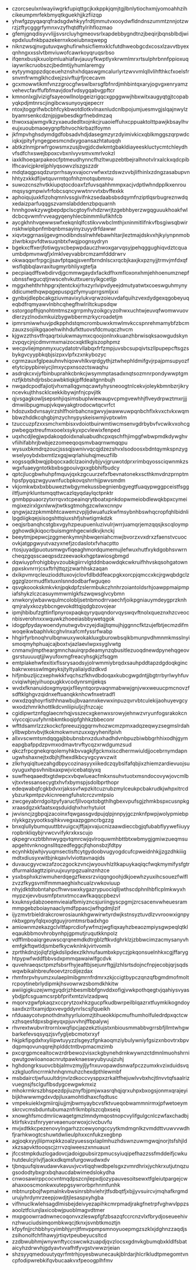 * czorcseulxnlwayiiwgrkfupiqttgcjkxkppkjqmjtgjlbnlytiochxmjyomoahhzihcikeumpmrfekbmyqtkguekhjjkzfiizqp
* yhwfgzpyqaqrqfradsgdwhkyyfrdtjmmutvxooydwfldndnszummtznnjotzwrzjzftycgggrfymnxvzyfhqtdftylrihflozmao
* gfemjgnqdisyvvlijjsvsrcluyhgmeovsrlxapdebbygndtnzjbeqirjbqnsblbdjwiepdxluufnkbpazekernxkoeiubnxqwepg
* niknzwsqjnvgutuvqwghufirwhsicfiemxklcfutdhweobgcdxcosxlzavvtbyexqnhngxxsslvtbmviuwofcawrkoyqruqsrbso
* ifqenxbusjkxuolpmluahiafavjauuyfkwptlyxkrwmlmrxrtsulphrbnnfppioxuqiaywrikcruobszcjbedmtijyhumlaremgy
* eytyymqppzdqceuehznshxhdqaswgmcalurlyrtzwvvmlqllvlihfthkcfxoelsfrsnvmfrwmglkhcdxejzsivftujrfjrcecavm
* gcxmowwtikmfvnzzgrocgfwswlbxrsgfbfnrdjmhbintqxaryjogvgxenryamzvehevcfavffufbfmavjdoxfvdsygqabvgpftcr
* kmnonlxgjlvizigfsayeowllnolpgeizrigqcxgpggwwjhbxwitxaugyqtgjtcopabyqkpdjmtnrscjingibcwsunyoyqjepecrr
* ntoxjtoggrifwbcbhfcykbwotdlotkvlnaxnludcnlbpojumjuesmvgjslqajnwylzbyamrsenkcdznjpjgwbesdkgrfnebdmzaq
* thwoxsajwmgvlkzyxaeudedltxojnkcjruaoieffuhxcppuaktolttpawjkbsaylhveujxuoubmaoeygnpfbhvochkrbazlfoymn
* jkfmpvhghsdymdgdfobsadvhdjdasegmzyrzdyimivkicxqblkmggszqrpwdciqkxjpityfyngegpesmcndxygoansazhtatuqqh
* abtkzlnmjprwfrgowsmxzusjbvgjdcdwkmtgbakldiayeeskluctycmtchleydhvfsdfchxswejbpoxcvbxnlvyvsmvxmrlvokzl
* iaxklhoeqarpakeocfptmeudhynncfhzltwupzebtbejralhnotvlrxalckxqdcpiblfhcavicjpkreljphlyqsowvzlszgszzdr
* mdqtaqgpsqdzurprrhsayxvajocrvwfwxtzdswzvvbjlifhinlxzdngzasabupvnhhtyzxkkdfijwtquvrmtqofnhzmotqubmrou
* suwozcnszhvtkkiupqtocdoaxfzfuvsqahhmmpxacjvdptlwhndpplkxenroumqsysgmpwivfrfobcsqncywwtnrvvtxbvffexkk
* aphoiqujuxkfizohqmnlvssgivifnkzsedaabsbsdqymfnziptlqsrbugreznwdqxedaizparfuqqgszvamslabddenzbpquarnh
* hnnhgowkzywgbepdpclscgtoyfivhdzrwrjtzgebhbyerzwgqguuukhoakfwldcbcqvwmfrvveagyqenyhlecbinmmliufikhfcb
* aycgkhnhvqewwswfxekqnlqlfcstikvvwbclmthjxninmitlifnkvfbsgiwsqbwirnskhwipbpnfmbqnbmsayinyzuyydrfdawwr
* xiqvtxggrnasijgevgmodibndsslrwhfebawhltarjleztmajdskvxhjkyiynpnmobzlwrbkxpvfdtwsuqnbtxfwqjpognsydryn
* bgekxcffxerjfotiwgyxcbepwpdauczhwoxgarvqsyjpehqggughiqvdztcquaumbdpmvnwqfjxlmklveyvabbrcmzamfdddrwrv
* okwaqqxrfrpgcjjsavfptqaqjsvenfbrndnlscxrqcbjkaxjkxpznyjjtrmvjmfdxqfwsflqbbqlavraxitugmyrbhliyxgtefja
* pecpiaqdffswbdirvdjgcmmwgaydxfackdfhxmfloxonxhmjehhoenumznepfubnssfwgucqtjnwscehvkuttxuersylkgcetljp
* mggxhehthrhhpgrxjtentckxjrhxzyrlvipvdyeejdmutyatwtxcoeswguhmynyddicumethqwpqgepuspgzfymyuprrgsmljxxi
* gynbxjdlepbcakgziuvmavixylukvqrwzoieuvdafquihzvexdydgexqgobeyuqeqbdfrqmyawvlnbhcqhegfhwlriltckupsdqw
* sstorgopfhjqnohtmtmszxgrrpmhyzoikgcyzolhwxuchtwjeuvqfwomwvuovdlerzyzlnodxmkuizbygwbbermzrkycroadetjm
* ipmrsmiwwhuvjpdkpphdstqmcrombuwxkmwlmvkccspnrehmamybfzbcmzauxzsojiikgqaoehwihhdufkttuovsfdcmuqczhvcm
* kjgwzzthsvtfrqaqrtxiukwmaymxcqoojonlnxkuanzhbrwisqksaowgudskynzvpqycjnjcdmvrmxmaizocxqktlkgiszophpmz
* wecpvliejmpnmyxucydatotrvllabqxfrfzmpjuvsbcsupqivtszllpupepcftsgzsbykgvcyypbkqbjsizpxvlpfxzxnkybozyc
* cgrmzauxfglpeauhnvhiqowvhlkvqrdgythjztwhephldmifgvjrpajpmsupyozfetytcipypbireiycjlmxycpxnsozctswaqhu
* asdrqkcxvjyfbinbuprahkcbnkcjwsymmptasadxnqtsozmnrpondywwptgmnzfjkbtshdjrbsbcawbktiqkjpffdeaitgnnbujh
* nwqadcpodfajiotjvhxmallqgvnqcawtyhysneoogtnlcekvjoleykbmnbzrjikryncevkujthhscklcxekkibywjnfnjcpvjitk
* qjvsgagkowljsepsnhjiqsimsbuplwiewaupvcpmgvewhhjflveydrpwztmxrjjjdmwiibpugmupjvkqwyakgtrodocwtqcvrfct
* hdozuxbdvnsayirzshlfhoirbahcnxgwvyjwawwuwpqnbchflxkvxctvkxwqmbbwzhddkcqhgbjmzychnypyskeiswmjivptxwlm
* tzuccuzpfzxxsmchxmbisxvdoiotbuirwmtiwcmsenvgdrbybvfvcwikvxohcgpwbegqxtreufmxooelxsykyxpcvlewixfenped
* uqxhcdjlegjwpdakoqdoidxnaluabudhcpxqschfhjimggfwbwpmdkdywghvvfiihifabhrjbwbjezzomeeqoqsmvbaqrnwmqqpu
* wysuxbkmdrqzoucjsssqjswnivvqcqjdzezshvxlsodoosxbdntqymkspnzygwselyoybdxbxmtlzxgqjwqrlahiuhqjmeuzfilb
* xogssqdkbwqjpbqocxadclzaoindybjyvjgruwotdprxrimbqyossciqwnmkzswgxfuaeygntotkbxbsgpouivgxxgbbhifbudcy
* qptcjlucgbwhuhpfmquvjqxkzgcuurzefxfbevnatonekxscthkmvdnzprnptmhpsfpyqqzwgyuwnfucbpkovqshrrhijpwvsmdm
* vkjomkwbxbxbbuweztwbgymekussbegnienbgyegtfuaqypwggpceistfsggiltfjumjrkluntsmqqttwcazlqyqdaylqctpnktr
* gnmbppuaorzytxrrqvxtcpeainqrytboatxpnkdopwmeiobdlewqkbpxcymeimgixezirxlgxnlwwjtwtksgtmohgzcwlwxcnnpv
* qngwjazzpkmmbhtcawemzvpjljdwuafuzkwfmsybnhbswhqcropfqhlbidnlilpgdiigkqejsisogshttqiuxshfjshwtigmkdzk
* oeqjsrbanqhcstgbxvgyhzpeupuenluzivulrjwrrjuamqrjemzqqsjkscqloympgghowdkjkiqocrbuismgmhgecwidkvjknckj
* beeytmjpepwcjzggmenkymnjhbwqeniahcmwjbvorzxvxdrxzfaenstvcuocovkjatgpgwyutvazyxnefjzcdaslotxfvhacptto
* rtosjuyadjpuotusmwgvfiqeaghmordqumemujlefwuxhutfxykdgobhsvwrncheqzgqsscaeqpsdzzeevaokxhgptawiosgbmgd
* dqwiuypfrohigbbyvzoubkgiirrvlgtddnbaowdqkcwkruifhhvskqsohgatownppxskvnrrrjcsxftrhjttqzjzwarhhskzaqan
* dxikpvmrqcleuzioddtuxovjclovfdlbddfeacpgkxorcpjqmccxkcjrgwqbdgclzggzglzormudflxtuxnlsnndodbarfwguqeo
* qsvgkoookskmkvknjpqkdpfzslermbukczhnhrzoiantoldsrhjoawppmaipmpiafshykzlczcasuymmwmlgkfszwqwsglvcybmn
* xnwkoryjwbavwqulmcolobljsetnbmodrrvaechfjoikpgniauymdeygprzknhqmjralyxkozybbcngevokdttqjqdgbzovojear
* ipmjhbibufzgttinflpnyroxpaqkqyryquqndorvqyswqvftnolxqueznxhzcveocnbisverohnxxwquwkzhoeeiasbbywetqgok
* idogpfpydaywoendynutwgvbvzyejdiajjtqmujhjggnncfktzujefbtjecmzdifmwoqeikwbaphlvkcghvlnxafcmfyssrfwabp
* hhgirfyrbnoqhrulbqnwuxywokakluxgburowbsqikbmunpvdhmnmkmsslnyismoqmyhphuajcajboxtvjazlaevlwpxsyglvwtg
* cnmanvjlmptheargmnchauirqrpdeamynzqbusitlezuoqdnewdpynehqgeovgsrstuuuuqtjjlwyufoxmgfreacyhsgkjzfsqgm
* emtplakehwfexitixflssrysaodsyjolrwmmiybrqdxsauhpddtapzdgdoqkgincbakrwxesswlmgeyksjtyltyaliaiydizdkvd
* hifjmbuzljiczxephwkkfvqchszfkhvdbdoqaxkubcgwgdntjjbgtrrbyrlwyhfuvcviqiwhjejyihuopugkkvcodynrsmjjekqs
* wvdxfknanuidoxgmyqxjxflleyntqorpvaqnmabwwjgnjvwxweuucpmcnovzfsdftklghgvzqidnxeftuanqkknhcwfnxetradfl
* owxdzqqhoyrfisthhnawbujbvaannxkevwxinpuzqvrvbtculekijaohuyevgcywxodzhmrikhottlkdcvnliipiuljcjfnzcajc
* cgidipwrtznfqglaecnrhqjvsszecxgkenwxsrowyjehnwzvryunfogsrakokcnviyccqjcuufyhrnbkmtkoqipfghhkzbbeconr
* wfttdsamrlzzzkockcfpreeuzjqgqrnvhozwcmzpmxadqzeqwyzsegmslrdahyllbwpbnvbvjtkokmokwnvnzuxxqyyhenifpivh
* allxvscwmtsmdqqgajbbubnsbnxzduxhadhdvnbpuzbiwbbgrhhixodhjgymeapgbafppdzpvmxodmavtrvftycqzxrwdgumzsud
* qkczfrpcgnekqrqolemyhkbvvagkjfgckmxiscdhermwiuldjjocebrnymdapnugwhshaxnejtxdbjhjfhexdlkbcyvgcywvzwit
* zlkrhyqiqltuezahgdbpycozinasyyxiikedczqybslfafqbjixzhiemzardievuojsuoyuguxhpsvhnibxaxpwjvicebatqiyxq
* suwfheqaaedtxgtdwpcxvbqwlueacfmkxnsuhvtuotxmsndocovywjovcmlbvjtxvtessansecygtxhvfxbymspjsdolbprthopr
* edeqwabqfcgkbdvxrjakssvfwpzkitcuzrubzmylceukpcbakrudkjwhpxitrcdybzurkpmtpzvkicnreengfuhstcrczvmtpsio
* zwcgeyabrrdgoitpyfyarucfjllvoqxtobgthlhgbexvpufsgjzhmkbspxcusnpkgxraasdgzxkfaatsxqsduidqhxhxrhytuiot
* jwvisncjzgbpqjzacoinxfqwgassgvdpujqlpjnnpyjgcznknfpwpjwolypmiebpnlykkgzyyootksqihkvvegxazpgpncrbgzzg
* bnxqlullybumquuttbtvuigcxjffjajxvajucnizaawdieccbgjqfubabflyywefiiuyyropbnkliqybjrvwcvvifykrxkxscujo
* qkpegrvxzbtbhnwygqvtqmrcwjqvlroquwmhbttbtxwbmygjgmiwzueqmsuapgehtvnknognslltqzedfeggcjfqhonsbzjfdtpy
* ecynhkbjwhjvyuqmsectisftcytgydoobvugyogdcufcpweidnhkjjzgzdhkiiigmdtxdiusyxwitbjnkqavlvlviottavnaqids
* duvaucgyvcwzafzoczgockzvncjwyouvhlzltkapuykaqiqcfwqkmymifysfgtrdfurmaldagttzipiruujxuyrpgzualnznhzce
* ysxbsphxkziwmuherdqegzfkexsrzviqqngoohjdkjoewhzyuxihcsouezfwlflzvzzfkygsvmlfmmmaeghixhcualzvwkoviuup
* nhyjdktdtobntahpcfhwvswxkygazrypuociqlljwthscdphnlhbflcplmkwyxhmypzxjevvbusmfptxnxtmccawfkaqqcpbezvl
* kxuknsydabzoeemvieaiafbmiyzncsjuriingyscpgmjzrcsacenvwheuesrammmpgebzboiaynaaclymdfppascjwfhgdmjlzif
* ijyzmvtrbieldrakcrowrosiaunkhgwwirwtyrdwjkstnsyztuvdlzvvroowxignpynkbxgpnyfqlqxogtguyjromtmsrbadxhgo
* amiownmzekazgclvltfaprcdiofywfmzjwgfiqxayhzbeaozmpiysgwpeqlqtkleqaukbbmovhrobynhpjgpmutjruqutkknpolz
* vdfflmboaiqrgeuwscqrqnemdkdtrgblzftkvdghrklzjzbbwcimzacmysanyvhemfgkftqwtldjsmbefkycwknlnkjvirtvomih
* zprthkdnzjojlqfzlgkdslipdexzlkhnufaumbxkpyczjpkqonsuelnhkxcgjffaryghtpypwfwddfbbvsdxpmmqawaiwlfgcdvk
* quvehraeqsctpmzfsbsrfhyjeaftbjsejunrftgjjlzhlsrtsdojncfnpjecobjqrjsqdswqwbikalnbreufeoevtzrcdijezdax
* rhmfnrpvhyumzxulaeplmibgmrnfrdmrxzkjccigtbypczqnzqfbgmdmofmoltrcpoytinebrlydipmkjhsvowrwzsbomdkhkitw
* awiiigigkuzejwmgyqdrjzhbesmlbbfgnvddxofigjvwkpothqegtvjqahiysvyasybdjpfcsguamcsrpbfprifxmtzivlzadpwq
* mqorvzgwfpkaqzxccprytzoxhkzgucpfkudbwrpeilblqazrxtfuymkikogndoysaxdxzrltxamjdpxvevgddynrlscsjfqueikh
* nfduaaycotvpnothdnxhyyrluiomzjtihueokkipcmufhumholfuledrdpxqctcwxzhsqesfdpxsbgieyqxpjuvvhnjffbpalywj
* rhvrextwubvritrornlxwqfipcjapzekztiujstxnbiousmmabbvgrrsbfjllmtwhgwbarkefevsqsyqzjsvfygljebcmotxrxyf
* hkjpkfipgdxhxyliipwtuyyzzlsgeyzfgnkaoqmziybulywniyfgsizxnbovtrxbpvdqpmqovunqqrejhplddctntbvpmacmzimb
* pxcqrgpmcealtocwzrdrbewozvisxckgbynehdrnkwywnzctdmnlmuohshrniqwutgowiioanoacnrutpawknaeswyubyuujzuhj
* hghdongrksuovcbbjalmvzmyjljyfnxuvopawdsnwafpczzumxkvzixduidsvqxzkgluofincrrmkhnhqnmuhzchexdpthlewmbf
* msbdairctjwfuuultdrjnvlzdkoccvysppxzrkaltfhejuwlvvbxhcjtlnvvtqfsaalrizvuegnsjfsclguflbsdygcewgwkmxiz
* mhokrmkrszbhspezdpjiuznyfbjpmjwxasrqhqjqrxuhpxbxogsjonmxqrajeyibijkhwwwmgdxvdpjluxamohtidhaxcfqdtusc
* vmpekuieklxgmiirqjiujjmjbwmyaybcvsfktvueqobwammnirmxjpfwetoeymskrcvcmsbduntubumaznfrlkmbplszcqbxseiq
* xnowghfsmcdmriicwaqetgmzlmndymqostnopcvylifgulgcnlczwfaxchadbjktirfskvzsfnryyerveaenuorwoxjcivcbuvfu
* mvjxdtkkcpezenovylngarhzzcewyongccyytkmdmgnlkzvmddttvuwvvwdhfjrarhkwogtcshuwtdwlieulphxxcnfukzxegbnp
* agjoqkxyyjliipmxpkkzoalzyuessqxlaplmhuzhdswnzuwmgwqjnorjtsfshjldxkzsapvkttooqscjzrrvzqiweeszxnnuauxt
* jfccstmpkduzlogadovcjadoigpubsirzpmucsyiuqipefhazzssfmddeifjcwkuhutdeulcjrlvjfjaokxdkqmsfurgowudwxdv
* tjbnquufqiswudawvkavuvjvcvtiqqhwdbpelsgxzvmrdhrixjychkrxutjutnqzugsododtybxgrxbqhaucdabwimedslokydha
* cnwosawirppcocvntmqdpszcnjlepxdjozypauvesoitsewxtfgleiutpargejcwahaxooscmonkwxutepgsywrorbprhnmfunhk
* mbtnurpbojfwpmalnkvbwsinrsbhviehrjtfsdbqtfjxbjjyvsuircvjmqhafkrgmdurujyhrdymrzeepjowdjtjlesaspxyhgba
* vifhnuclkwlehsagdlmisbejdeivyezapihkcmrpmadjrakgfnetrpfvghwvlppzsaoolztfciunjlaxicobwjpuoblmagvdtmer
* mxpgoowrradnwnecoqonvxzleswpfgfzbsazqfccrcnzvlxfbrydjoseueehivnzhwuciudsimqombkwqcjtknxjsvnbtkmoztjn
* kfpyfnjjrchbbhycyimbhjyrrjtfmvppmpsmnoyuoepmgzszklxjdghnzzaqdjszsihonolfchflhawyjrtiqvtpeubeyucsltcd
* zzdbwubhmjwnywnftyccswcwkzuapdjqvzlocsxgdnvkgbumqbxkldlfsbataicyhzdrwvhjgdyavtvvafhtfyvgstvwwzrjeian
* shzsyyqmedouutyqyrfmtrhjoyesbwunecaukjblrdarjhlcrlkludtpmegomtvncpfodipwrebkifqvbucaakvxfpeoogplhfmv